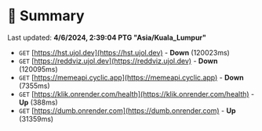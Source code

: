 # 📖 Summary
Last updated: **4/6/2024, 2:39:04 PTG "Asia/Kuala_Lumpur"**

- `GET` [https://hst.ujol.dev](https://hst.ujol.dev) - **Down** (120023ms)
- `GET` [https://reddviz.ujol.dev](https://reddviz.ujol.dev) - **Down** (120095ms)
- `GET` [https://memeapi.cyclic.app](https://memeapi.cyclic.app) - **Down** (7355ms)
- `GET` [https://klik.onrender.com/health](https://klik.onrender.com/health) - **Up** (388ms)
- `GET` [https://dumb.onrender.com](https://dumb.onrender.com) - **Up** (31359ms)
